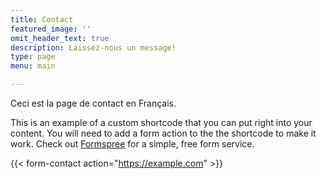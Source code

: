 ```yaml
---
title: Contact
featured_image: ''
omit_header_text: true
description: Laissez-nous un message!
type: page
menu: main

---
```


Ceci est la page de contact en Français.

This is an example of a custom shortcode that you can put right into your content. You will need to add a form action to the the shortcode to make it work. Check out [Formspree](https://formspree.io/) for a simple, free form service.

{{< form-contact action="https://example.com"  >}}
